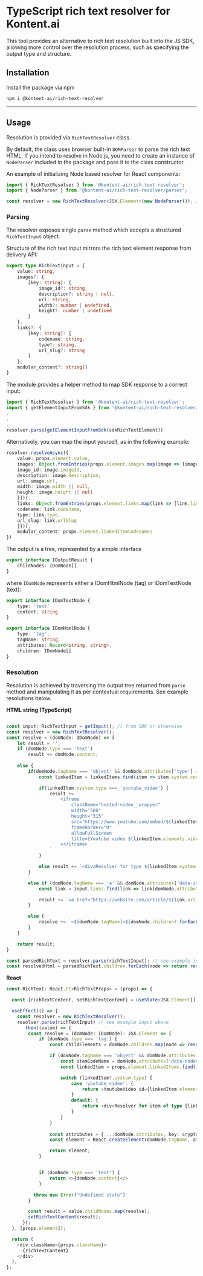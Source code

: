 # TypeScript rich text resolver for Kontent.ai

This tool provides an alternative to rich text resolution built into the JS SDK, allowing more control over the resolution process, such as specifying the output type and structure.

## Installation

Install the package via npm

```npm i @kontent-ai/rich-text-resolver```

***

## Usage

Resolution is provided via `RichTextResolver` class.

By default, the class uses browser built-in `DOMParser` to parse the rich text HTML. If you intend to resolve in Node.js, you need to create an instance of `NodeParser` included in the package and pass it to the class constructor.

An example of initializing Node based resolver for React components:

```ts
import { RichTextResolver } from '@kontent-ai/rich-text-resolver';
import { NodeParser } from '@kontent-ai/rich-text-resolver/parser';

const resolver = new RichTextResolver<JSX.Element>(new NodeParser()); // leave constructor empty for browser parser
```

### Parsing

The resolver exposes single `parse` method which accepts a structured `RichTextInput` object.

Structure of the rich text input mirrors the rich text element response from delivery API:

```ts
export type RichTextInput = {
    value: string,
    images?: {
        [key: string]: {
            image_id?: string,
            description?: string | null,
            url: string,
            width?: number | undefined,
            height?: number | undefined
        }
    },
    links?: {
        [key: string]: {
            codename: string,
            type?: string,
            url_slug?: string
        }
    },
    modular_content?: string[]
}
```

The module provides a helper method to map SDK response to a correct input:

```ts
import { RichTextResolver } from '@kontent-ai/rich-text-resolver';
import { getElementInputFromSdk } from '@kontent-ai/rich-text-resolver/utils'
.
.
.
resolver.parse(getElementInputFromSdk(sdkRichTextElement))

```

Alternatively, you can map the input yourself, as in the following example:

```ts
resolver.resolveAsync({
    value: props.element.value,
    images: Object.fromEntries(props.element.images.map(image => [image.imageId, {
    image_id: image.imageId,
    description: image.description,
    url: image.url,
    width: image.width || null,
    height: image.height || null
    }])),
    links: Object.fromEntries(props.element.links.map(link => [link.linkId, {
    codename: link.codename,
    type: link.type,
    url_slug: link.urlSlug
    }])),
    modular_content: props.element.linkedItemCodenames
})
```

The output is a tree, represented by a simple interface

```ts
export interface IOutputResult {
    childNodes: IDomNode[]
}
```

where ```IDomNode``` represents either a IDomHtmlNode (tag) or IDomTextNode (text):

```ts
export interface IDomTextNode {
    type: 'text'
    content: string
}

export interface IDomHtmlNode {
    type: 'tag',
    tagName: string,
    attributes: Record<string, string>,
    children: IDomNode[]
}
```

### Resolution

Resolution is achieved by traversing the output tree returned from ```parse``` method and manipulating it as per contextual requirements. See example resolutions below.

**HTML string (TypeScript)**
```typescript

const input: RichTextInput = getInput(); // from SDK or otherwise
const resolver = new RichTextResolver();
const resolve = (domNode: IDomNode) => {
    let result = '';
    if (domNode.type === 'text')
        result += domNode.content;
    
    else {
        if(domNode.tagName === 'object' && domNode.attributes['type'] === 'application/kenticocloud') {
            const linkedItem = linkedItems.find(item => item.system.codename === domNode.attributes['data-codename']);

            if(linkedItem.system.type === 'youtube_video') {
                result += `
                    <iframe
                        className="hosted-video__wrapper"
                        width="560"
                        height="315"
                        src="https://www.youtube.com/embed/${linkedItem.elements.videoId.value}"}
                        frameBorder="0"
                        allowFullScreen
                        title={Youtube video ${linkedItem.elements.videoId.value}}
                    ></iframe>
                `
            }

            else result += `<div>Resolver for type ${linkedItem.system.type} not implemented.</div>`
        }

        else if (domNode.tagName === 'a' && domNode.attributes['data-item-id']) {
            const link = input.links.find(link => link[domNode.attributes['data-item-id']]);

            result += `<a href="https://website.com/article/${link.url_slug}">${domNode.children?.forEach(childNode => return resolve(childNode))}</a>` // resolve children recursively
        }

        else {
            resolve += `<${domNode.tagName}>${domNode.children?.forEach(childNode => return resolve(childNode))}</${domNode.tagName}>`
        }
    }

    return result;    
}

const parsedRichText = resolver.parse(richTextInput); // see example input above
const resolvedHtml = parsedRichText.children.forEach(node => return resolve(node));


```

**React**

```ts
const RichText: React.FC<RichTextProps> = (props) => {

  const [richTextContent, setRichTextContent] = useState<JSX.Element[] | null>(null);

  useEffect(() => {
    const resolver = new RichTextResolver();
    resolver.parse(richTextInput) // see example input above
      .then((value) => {
        const resolve = (domNode: IDomNode): JSX.Element => {
            if (domNode.type === 'tag') {
                const childElements = domNode.children.map(node => resolve(node));

                if (domNode.tagName === 'object' && domNode.attributes['type'] === 'application/kenticocloud') {
                    const itemCodeName = domNode.attributes['data-codename'];
                    const linkedItem = props.element.linkedItems.find(item => item.system.codename === itemCode);

                    switch (linkedItem?.system.type) {
                        case 'youtube_video': {
                            return <YoutubeVideo id={linkedItem.elements.videoId.value} />
                        }
                        default: {
                            return <div>Resolver for item of type {linkedItem.system.type} not implemented.</div>;
                        }
                    }
                }
                
                const attributes = { ...domNode.attributes, key: crypto.randomUUID().toString() };
                const element = React.createElement(domNode.tagName, attributes, children);

                return element;
            }


            if (domNode.type === 'text') {
                return <>{domNode.content}</>
            }

          throw new Error("Undefined state")
        }

        const result = value.childNodes.map(resolve);
        setRichTextContent(result);
      });
  }, [props.element]);

  return (
    <div className={props.className}>
      {richTextContent}
    </div>
  );
};
```



